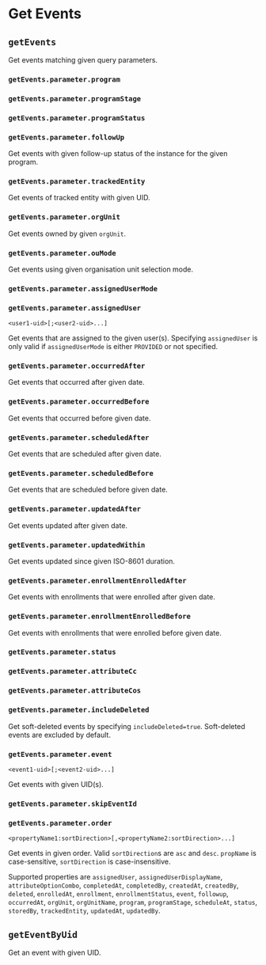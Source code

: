 # Get Events

## `getEvents`

Get events matching given query parameters.

### `getEvents.parameter.program`

### `getEvents.parameter.programStage`

### `getEvents.parameter.programStatus`

### `getEvents.parameter.followUp`

Get events with given follow-up status of the instance for the given program.

### `getEvents.parameter.trackedEntity`

Get events of tracked entity with given UID.

### `getEvents.parameter.orgUnit`

Get events owned by given `orgUnit`.

### `getEvents.parameter.ouMode`

Get events using given organisation unit selection mode.

### `getEvents.parameter.assignedUserMode`

### `getEvents.parameter.assignedUser`

`<user1-uid>[;<user2-uid>...]`

Get events that are assigned to the given user(s). Specifying `assignedUser` is only valid if `assignedUserMode` is
either `PROVIDED` or not specified.

### `getEvents.parameter.occurredAfter`

Get events that occurred after given date.

### `getEvents.parameter.occurredBefore`

Get events that occurred before given date.

### `getEvents.parameter.scheduledAfter`

Get events that are scheduled after given date.

### `getEvents.parameter.scheduledBefore`

Get events that are scheduled before given date.

### `getEvents.parameter.updatedAfter`

Get events updated after given date.

### `getEvents.parameter.updatedWithin`

Get events updated since given ISO-8601 duration.

### `getEvents.parameter.enrollmentEnrolledAfter`

Get events with enrollments that were enrolled after given date.

### `getEvents.parameter.enrollmentEnrolledBefore`

Get events with enrollments that were enrolled before given date.

### `getEvents.parameter.status`

### `getEvents.parameter.attributeCc`

### `getEvents.parameter.attributeCos`

### `getEvents.parameter.includeDeleted`

Get soft-deleted events by specifying `includeDeleted=true`. Soft-deleted events are excluded by default.

### `getEvents.parameter.event`

`<event1-uid>[;<event2-uid>...]`

Get events with given UID(s).

### `getEvents.parameter.skipEventId`

### `getEvents.parameter.order`

`<propertyName1:sortDirection>[,<propertyName2:sortDirection>...]`

Get events in given order. Valid `sortDirection`s are `asc` and `desc`. `propName` is case-sensitive, `sortDirection`
is case-insensitive.

Supported properties are `assignedUser`, `assignedUserDisplayName`, `attributeOptionCombo`, `completedAt`,
`completedBy`, `createdAt`, `createdBy`, `deleted`, `enrolledAt`, `enrollment`, `enrollmentStatus`, `event`, `followup`,
`occurredAt`, `orgUnit`, `orgUnitName`, `program`, `programStage`, `scheduleAt`, `status`, `storedBy`, `trackedEntity`,
`updatedAt`, `updatedBy`.

## `getEventByUid`

Get an event with given UID.
